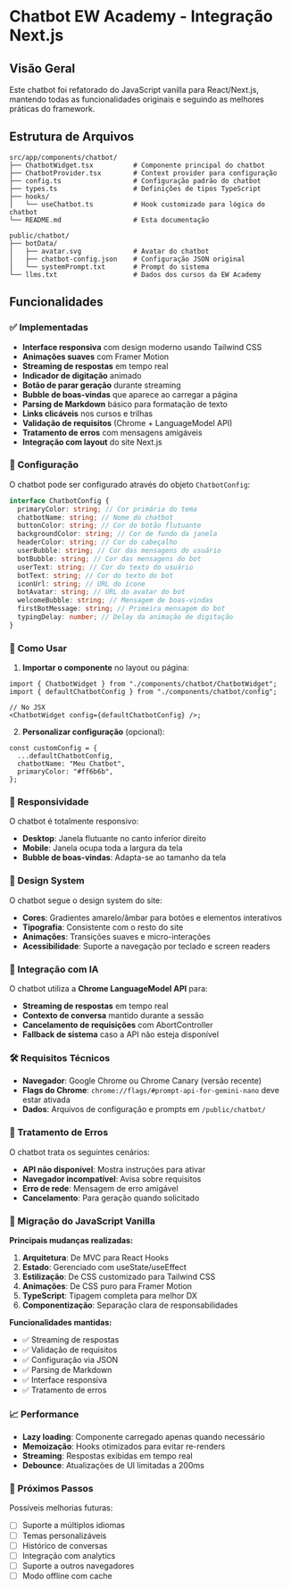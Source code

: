 # Chatbot EW Academy - Integração Next.js

## Visão Geral

Este chatbot foi refatorado do JavaScript vanilla para React/Next.js, mantendo todas as funcionalidades originais e seguindo as melhores práticas do framework.

## Estrutura de Arquivos

```
src/app/components/chatbot/
├── ChatbotWidget.tsx          # Componente principal do chatbot
├── ChatbotProvider.tsx        # Context provider para configuração
├── config.ts                  # Configuração padrão do chatbot
├── types.ts                   # Definições de tipos TypeScript
├── hooks/
│   └── useChatbot.ts          # Hook customizado para lógica do chatbot
└── README.md                  # Esta documentação

public/chatbot/
├── botData/
│   ├── avatar.svg             # Avatar do chatbot
│   ├── chatbot-config.json    # Configuração JSON original
│   └── systemPrompt.txt       # Prompt do sistema
└── llms.txt                   # Dados dos cursos da EW Academy
```

## Funcionalidades

### ✅ Implementadas

- **Interface responsiva** com design moderno usando Tailwind CSS
- **Animações suaves** com Framer Motion
- **Streaming de respostas** em tempo real
- **Indicador de digitação** animado
- **Botão de parar geração** durante streaming
- **Bubble de boas-vindas** que aparece ao carregar a página
- **Parsing de Markdown** básico para formatação de texto
- **Links clicáveis** nos cursos e trilhas
- **Validação de requisitos** (Chrome + LanguageModel API)
- **Tratamento de erros** com mensagens amigáveis
- **Integração com layout** do site Next.js

### 🔧 Configuração

O chatbot pode ser configurado através do objeto `ChatbotConfig`:

```typescript
interface ChatbotConfig {
  primaryColor: string; // Cor primária do tema
  chatbotName: string; // Nome do chatbot
  buttonColor: string; // Cor do botão flutuante
  backgroundColor: string; // Cor de fundo da janela
  headerColor: string; // Cor do cabeçalho
  userBubble: string; // Cor das mensagens do usuário
  botBubble: string; // Cor das mensagens do bot
  userText: string; // Cor do texto do usuário
  botText: string; // Cor do texto do bot
  iconUrl: string; // URL do ícone
  botAvatar: string; // URL do avatar do bot
  welcomeBubble: string; // Mensagem de boas-vindas
  firstBotMessage: string; // Primeira mensagem do bot
  typingDelay: number; // Delay da animação de digitação
}
```

### 🚀 Como Usar

1. **Importar o componente** no layout ou página:

```tsx
import { ChatbotWidget } from "./components/chatbot/ChatbotWidget";
import { defaultChatbotConfig } from "./components/chatbot/config";

// No JSX
<ChatbotWidget config={defaultChatbotConfig} />;
```

2. **Personalizar configuração** (opcional):

```tsx
const customConfig = {
  ...defaultChatbotConfig,
  chatbotName: "Meu Chatbot",
  primaryColor: "#ff6b6b",
};
```

### 📱 Responsividade

O chatbot é totalmente responsivo:

- **Desktop**: Janela flutuante no canto inferior direito
- **Mobile**: Janela ocupa toda a largura da tela
- **Bubble de boas-vindas**: Adapta-se ao tamanho da tela

### 🎨 Design System

O chatbot segue o design system do site:

- **Cores**: Gradientes amarelo/âmbar para botões e elementos interativos
- **Tipografia**: Consistente com o resto do site
- **Animações**: Transições suaves e micro-interações
- **Acessibilidade**: Suporte a navegação por teclado e screen readers

### 🔌 Integração com IA

O chatbot utiliza a **Chrome LanguageModel API** para:

- **Streaming de respostas** em tempo real
- **Contexto de conversa** mantido durante a sessão
- **Cancelamento de requisições** com AbortController
- **Fallback de sistema** caso a API não esteja disponível

### 🛠️ Requisitos Técnicos

- **Navegador**: Google Chrome ou Chrome Canary (versão recente)
- **Flags do Chrome**: `chrome://flags/#prompt-api-for-gemini-nano` deve estar ativada
- **Dados**: Arquivos de configuração e prompts em `/public/chatbot/`

### 🐛 Tratamento de Erros

O chatbot trata os seguintes cenários:

- **API não disponível**: Mostra instruções para ativar
- **Navegador incompatível**: Avisa sobre requisitos
- **Erro de rede**: Mensagem de erro amigável
- **Cancelamento**: Para geração quando solicitado

### 🔄 Migração do JavaScript Vanilla

**Principais mudanças realizadas:**

1. **Arquitetura**: De MVC para React Hooks
2. **Estado**: Gerenciado com useState/useEffect
3. **Estilização**: De CSS customizado para Tailwind CSS
4. **Animações**: De CSS puro para Framer Motion
5. **TypeScript**: Tipagem completa para melhor DX
6. **Componentização**: Separação clara de responsabilidades

**Funcionalidades mantidas:**

- ✅ Streaming de respostas
- ✅ Validação de requisitos
- ✅ Configuração via JSON
- ✅ Parsing de Markdown
- ✅ Interface responsiva
- ✅ Tratamento de erros

### 📈 Performance

- **Lazy loading**: Componente carregado apenas quando necessário
- **Memoização**: Hooks otimizados para evitar re-renders
- **Streaming**: Respostas exibidas em tempo real
- **Debounce**: Atualizações de UI limitadas a 200ms

### 🔮 Próximos Passos

Possíveis melhorias futuras:

- [ ] Suporte a múltiplos idiomas
- [ ] Temas personalizáveis
- [ ] Histórico de conversas
- [ ] Integração com analytics
- [ ] Suporte a outros navegadores
- [ ] Modo offline com cache
